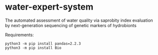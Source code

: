# water-expert-system
The automated assessment of water quality via saprobity index evaluation by next-generation sequencing of genetic markers of hydrobionts

Requirements:
```
python3 -m pip install pandas=2.2.3
python3 -m pip install Bio
```
